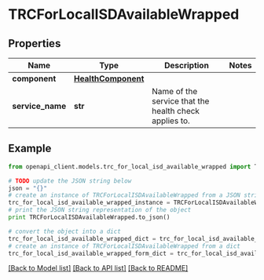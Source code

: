 # TRCForLocalISDAvailableWrapped


## Properties

Name | Type | Description | Notes
------------ | ------------- | ------------- | -------------
**component** | [**HealthComponent**](HealthComponent.md) |  | 
**service_name** | **str** | Name of the service that the health check applies to. | 

## Example

```python
from openapi_client.models.trc_for_local_isd_available_wrapped import TRCForLocalISDAvailableWrapped

# TODO update the JSON string below
json = "{}"
# create an instance of TRCForLocalISDAvailableWrapped from a JSON string
trc_for_local_isd_available_wrapped_instance = TRCForLocalISDAvailableWrapped.from_json(json)
# print the JSON string representation of the object
print TRCForLocalISDAvailableWrapped.to_json()

# convert the object into a dict
trc_for_local_isd_available_wrapped_dict = trc_for_local_isd_available_wrapped_instance.to_dict()
# create an instance of TRCForLocalISDAvailableWrapped from a dict
trc_for_local_isd_available_wrapped_form_dict = trc_for_local_isd_available_wrapped.from_dict(trc_for_local_isd_available_wrapped_dict)
```
[[Back to Model list]](../README.md#documentation-for-models) [[Back to API list]](../README.md#documentation-for-api-endpoints) [[Back to README]](../README.md)


